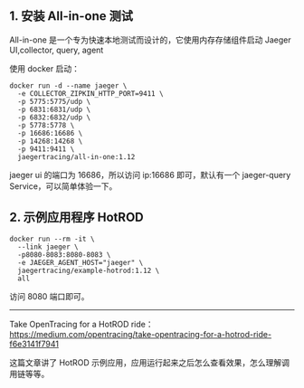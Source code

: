 ## 1. 安装 All-in-one 测试

All-in-one 是一个专为快速本地测试而设计的，它使用内存存储组件启动 Jaeger UI,collector, query, agent

使用 docker 启动：

```
docker run -d --name jaeger \
  -e COLLECTOR_ZIPKIN_HTTP_PORT=9411 \
  -p 5775:5775/udp \
  -p 6831:6831/udp \
  -p 6832:6832/udp \
  -p 5778:5778 \
  -p 16686:16686 \
  -p 14268:14268 \
  -p 9411:9411 \
  jaegertracing/all-in-one:1.12
```

jaeger ui 的端口为 16686，所以访问 ip:16686 即可，默认有一个 jaeger-query Service，可以简单体验一下。

## 2. 示例应用程序 HotROD

```
docker run --rm -it \
  --link jaeger \
  -p8080-8083:8080-8083 \
  -e JAEGER_AGENT_HOST="jaeger" \
  jaegertracing/example-hotrod:1.12 \
  all
```

访问 8080 端口即可。

---

Take OpenTracing for a HotROD ride： https://medium.com/opentracing/take-opentracing-for-a-hotrod-ride-f6e3141f7941

这篇文章讲了 HotROD 示例应用，应用运行起来之后怎么查看效果，怎么理解调用链等等。
